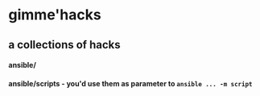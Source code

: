 # gimme'hacks

## a collections of hacks

#### ansible/
#### ansible/scripts - you'd use them as parameter to `ansible ... -m script`
